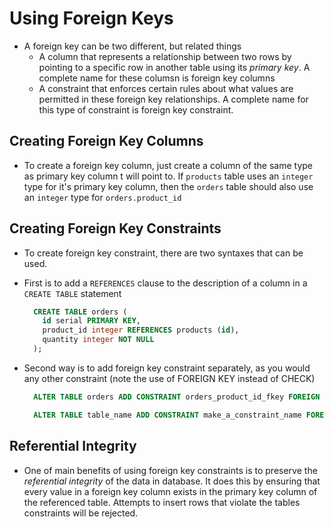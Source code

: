 # Using Foreign Keys
- A foreign key can be two different, but related things
  - A column that represents a relationship between two rows by pointing to a specific row in another table using its *primary key*.  A complete name for these columsn is foreign key columns
  - A constraint that enforces certain rules about what values are permitted in these foreign key relationships.  A complete name for this type of constraint is foreign key constraint.

## Creating Foreign Key Columns
- To create a foreign key column, just create a column of the same type as primary key column t will point to.  If `products` table uses an `integer` type for it's primary key column, then the `orders` table should also use an `integer` type for `orders.product_id`

## Creating Foreign Key Constraints
- To create foreign key constraint, there are two syntaxes that can be used.  
- First is to add a `REFERENCES` clause to the description of a column in a `CREATE TABLE` statement

  ```sql
    CREATE TABLE orders (
      id serial PRIMARY KEY,
      product_id integer REFERENCES products (id),
      quantity integer NOT NULL
    );
  ```
- Second way is to add foreign key constraint separately, as you would any other constraint (note the use of FOREIGN KEY instead of CHECK)

  ```sql
    ALTER TABLE orders ADD CONSTRAINT orders_product_id_fkey FOREIGN KEY (product_id) REFERENCES product(id);
  ```
  ```sql
    ALTER TABLE table_name ADD CONSTRAINT make_a_constraint_name FOREIGN KEY (column_to_make_into_fkey) REFERENCES other_table_name(other_table_column);
  ```

## Referential Integrity
- One of main benefits of using foreign key constraints is to preserve the *referential integrity* of the data in database.  It does this by ensuring that every value in a foreign key column exists in the primary key column of the referenced table.  Attempts to insert rows that violate the tables constraints will be rejected.
